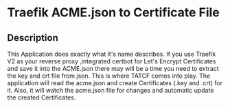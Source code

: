 # Traefik ACME.json to Certificate File

## Description

This Application does exactly what it's name describes. If you use Traefik V2 as your reverse proxy ,integrated certbot
for Let's Encrypt Certificates and save it into the ACME.json there may will be a time you need to extract the key and
crt file from json. This is where TATCF comes into play. The application will read the acme.json and create
Certificates (.key and .crt) for it. Also, it will watch the acme.json file for changes and automatic update the created
Certificates. 
